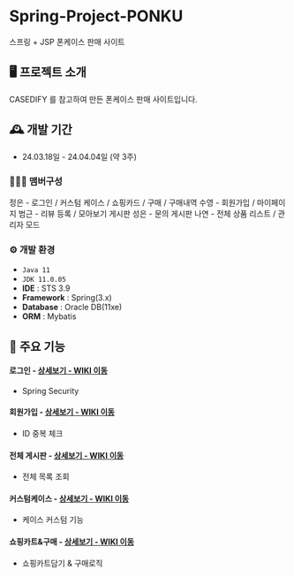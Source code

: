 # Spring-Project-PONKU
스프링 + JSP 폰케이스 판매 사이트

## 🖥️ 프로젝트 소개
CASEDIFY 를 참고하여 만든 폰케이스 판매 사이트입니다.
<br>

## 🕰️ 개발 기간
* 24.03.18일 - 24.04.04일 (약 3주)

### 🧑‍🤝‍🧑 맴버구성
정은 - 로그인 / 커스텀 케이스 / 쇼핑카드 / 구매 / 구매내역
수영 - 회원가입 / 마이페이지
범근 - 리뷰 등록 / 모아보기 게시판
성은 - 문의 게시판
나연 - 전체 상품 리스트 / 관리자 모드

### ⚙️ 개발 환경
- `Java 11`
- `JDK 11.0.05`
- **IDE** : STS 3.9
- **Framework** : Spring(3.x)
- **Database** : Oracle DB(11xe)
- **ORM** : Mybatis

## 📌 주요 기능

#### 로그인 - <a href="https://github.com/kimjeong-eun/shopProject/wiki/%EB%A1%9C%EA%B7%B8%EC%9D%B8" >상세보기 - WIKI 이동</a>
- Spring Security

#### 회원가입 - <a href="https://github.com/kimjeong-eun/shopProject/wiki/%ED%9A%8C%EC%9B%90%EA%B0%80%EC%9E%85" >상세보기 - WIKI 이동</a>
- ID 중복 체크

#### 전체 게시판 - <a href="https://github.com/kimjeong-eun/shopProject/wiki/List"> 상세보기 - WIKI 이동</a>
- 전체 목록 조회

#### 커스텀케이스 - <a href="https://github.com/kimjeong-eun/shopProject/wiki/%EC%BB%A4%EC%8A%A4%ED%85%80%EC%BC%80%EC%9D%B4%EC%8A%A4"> 상세보기 - WIKI 이동</a>
- 케이스 커스텀 기능

#### 쇼핑카트&구매 - <a href="https://github.com/kimjeong-eun/shopProject/wiki/%EA%B5%AC%EB%A7%A4-&%EC%87%BC%ED%95%91%EC%B9%B4%ED%8A%B8"> 상세보기 - WIKI 이동</a>
- 쇼핑카트담기 & 구매로직
